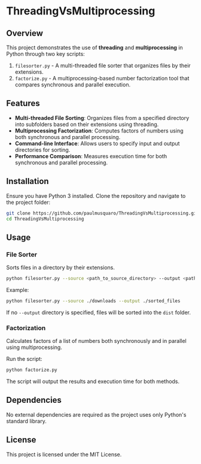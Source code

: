 # ThreadingVsMultiprocessing

## Overview
This project demonstrates the use of **threading** and **multiprocessing** in Python through two key scripts:

1. `filesorter.py` - A multi-threaded file sorter that organizes files by their extensions.
2. `factorize.py` - A multiprocessing-based number factorization tool that compares synchronous and parallel execution.

## Features
- **Multi-threaded File Sorting**: Organizes files from a specified directory into subfolders based on their extensions using threading.
- **Multiprocessing Factorization**: Computes factors of numbers using both synchronous and parallel processing.
- **Command-line Interface**: Allows users to specify input and output directories for sorting.
- **Performance Comparison**: Measures execution time for both synchronous and parallel processing.

## Installation
Ensure you have Python 3 installed. Clone the repository and navigate to the project folder:

```sh
git clone https://github.com/paulmusquaro/ThreadingVsMultiprocessing.git
cd ThreadingVsMultiprocessing
```

## Usage

### File Sorter
Sorts files in a directory by their extensions.

```sh
python filesorter.py --source <path_to_source_directory> --output <path_to_output_directory>
```

Example:
```sh
python filesorter.py --source ./downloads --output ./sorted_files
```

If no `--output` directory is specified, files will be sorted into the `dist` folder.

### Factorization
Calculates factors of a list of numbers both synchronously and in parallel using multiprocessing.

Run the script:
```sh
python factorize.py
```
The script will output the results and execution time for both methods.

## Dependencies
No external dependencies are required as the project uses only Python's standard library.

## License
This project is licensed under the MIT License.

